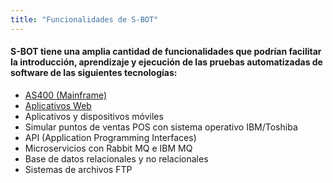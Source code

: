 ```yaml
---
title: "Funcionalidades de S-BOT"
---
```


#### S-BOT tiene una amplia cantidad de funcionalidades que podrían facilitar la introducción, aprendizaje y ejecución de las pruebas automatizadas de software de las siguientes tecnologías:

* [AS400 (Mainframe)](https://guia.sbot.co/codeblock/Funciones-TELNET)
* [Aplicativos Web](https://guia.sbot.co/codeblock/Funciones-WEB)
* Aplicativos y dispositivos móviles
* Simular puntos de ventas POS con sistema operativo IBM/Toshiba
* API (Application Programming Interfaces)
* Microservicios con Rabbit MQ e IBM MQ
* Base de datos relacionales y no relacionales
* Sistemas de archivos FTP
